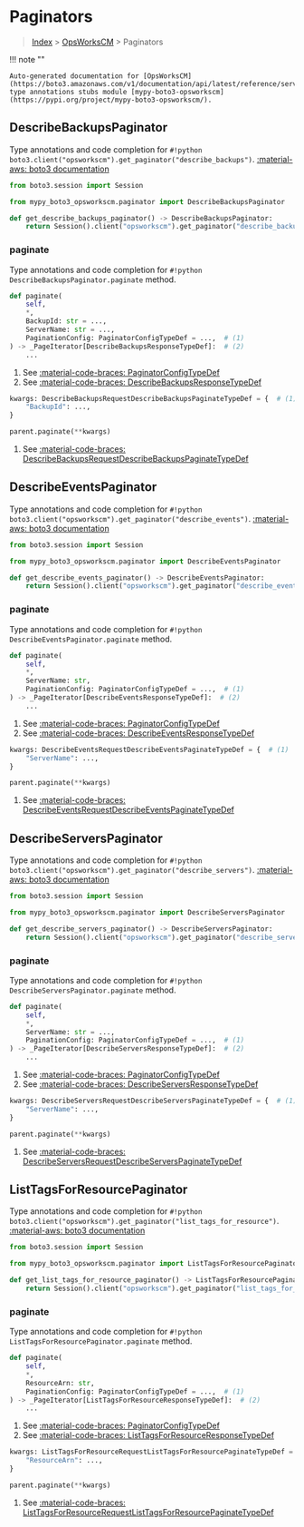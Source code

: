# Paginators

> [Index](../README.md) > [OpsWorksCM](./README.md) > Paginators

!!! note ""

    Auto-generated documentation for [OpsWorksCM](https://boto3.amazonaws.com/v1/documentation/api/latest/reference/services/opsworkscm.html#OpsWorksCM)
    type annotations stubs module [mypy-boto3-opsworkscm](https://pypi.org/project/mypy-boto3-opsworkscm/).

## DescribeBackupsPaginator

Type annotations and code completion for `#!python boto3.client("opsworkscm").get_paginator("describe_backups")`.
[:material-aws: boto3 documentation](https://boto3.amazonaws.com/v1/documentation/api/latest/reference/services/opsworkscm.html#OpsWorksCM.Paginator.DescribeBackups)

```python title="Usage example"
from boto3.session import Session

from mypy_boto3_opsworkscm.paginator import DescribeBackupsPaginator

def get_describe_backups_paginator() -> DescribeBackupsPaginator:
    return Session().client("opsworkscm").get_paginator("describe_backups")
```


### paginate

Type annotations and code completion for `#!python DescribeBackupsPaginator.paginate` method.

```python title="Method definition"
def paginate(
    self,
    *,
    BackupId: str = ...,
    ServerName: str = ...,
    PaginationConfig: PaginatorConfigTypeDef = ...,  # (1)
) -> _PageIterator[DescribeBackupsResponseTypeDef]:  # (2)
    ...
```

1. See [:material-code-braces: PaginatorConfigTypeDef](./type_defs.md#paginatorconfigtypedef) 
2. See [:material-code-braces: DescribeBackupsResponseTypeDef](./type_defs.md#describebackupsresponsetypedef) 


```python title="Usage example with kwargs"
kwargs: DescribeBackupsRequestDescribeBackupsPaginateTypeDef = {  # (1)
    "BackupId": ...,
}

parent.paginate(**kwargs)
```

1. See [:material-code-braces: DescribeBackupsRequestDescribeBackupsPaginateTypeDef](./type_defs.md#describebackupsrequestdescribebackupspaginatetypedef) 
## DescribeEventsPaginator

Type annotations and code completion for `#!python boto3.client("opsworkscm").get_paginator("describe_events")`.
[:material-aws: boto3 documentation](https://boto3.amazonaws.com/v1/documentation/api/latest/reference/services/opsworkscm.html#OpsWorksCM.Paginator.DescribeEvents)

```python title="Usage example"
from boto3.session import Session

from mypy_boto3_opsworkscm.paginator import DescribeEventsPaginator

def get_describe_events_paginator() -> DescribeEventsPaginator:
    return Session().client("opsworkscm").get_paginator("describe_events")
```


### paginate

Type annotations and code completion for `#!python DescribeEventsPaginator.paginate` method.

```python title="Method definition"
def paginate(
    self,
    *,
    ServerName: str,
    PaginationConfig: PaginatorConfigTypeDef = ...,  # (1)
) -> _PageIterator[DescribeEventsResponseTypeDef]:  # (2)
    ...
```

1. See [:material-code-braces: PaginatorConfigTypeDef](./type_defs.md#paginatorconfigtypedef) 
2. See [:material-code-braces: DescribeEventsResponseTypeDef](./type_defs.md#describeeventsresponsetypedef) 


```python title="Usage example with kwargs"
kwargs: DescribeEventsRequestDescribeEventsPaginateTypeDef = {  # (1)
    "ServerName": ...,
}

parent.paginate(**kwargs)
```

1. See [:material-code-braces: DescribeEventsRequestDescribeEventsPaginateTypeDef](./type_defs.md#describeeventsrequestdescribeeventspaginatetypedef) 
## DescribeServersPaginator

Type annotations and code completion for `#!python boto3.client("opsworkscm").get_paginator("describe_servers")`.
[:material-aws: boto3 documentation](https://boto3.amazonaws.com/v1/documentation/api/latest/reference/services/opsworkscm.html#OpsWorksCM.Paginator.DescribeServers)

```python title="Usage example"
from boto3.session import Session

from mypy_boto3_opsworkscm.paginator import DescribeServersPaginator

def get_describe_servers_paginator() -> DescribeServersPaginator:
    return Session().client("opsworkscm").get_paginator("describe_servers")
```


### paginate

Type annotations and code completion for `#!python DescribeServersPaginator.paginate` method.

```python title="Method definition"
def paginate(
    self,
    *,
    ServerName: str = ...,
    PaginationConfig: PaginatorConfigTypeDef = ...,  # (1)
) -> _PageIterator[DescribeServersResponseTypeDef]:  # (2)
    ...
```

1. See [:material-code-braces: PaginatorConfigTypeDef](./type_defs.md#paginatorconfigtypedef) 
2. See [:material-code-braces: DescribeServersResponseTypeDef](./type_defs.md#describeserversresponsetypedef) 


```python title="Usage example with kwargs"
kwargs: DescribeServersRequestDescribeServersPaginateTypeDef = {  # (1)
    "ServerName": ...,
}

parent.paginate(**kwargs)
```

1. See [:material-code-braces: DescribeServersRequestDescribeServersPaginateTypeDef](./type_defs.md#describeserversrequestdescribeserverspaginatetypedef) 
## ListTagsForResourcePaginator

Type annotations and code completion for `#!python boto3.client("opsworkscm").get_paginator("list_tags_for_resource")`.
[:material-aws: boto3 documentation](https://boto3.amazonaws.com/v1/documentation/api/latest/reference/services/opsworkscm.html#OpsWorksCM.Paginator.ListTagsForResource)

```python title="Usage example"
from boto3.session import Session

from mypy_boto3_opsworkscm.paginator import ListTagsForResourcePaginator

def get_list_tags_for_resource_paginator() -> ListTagsForResourcePaginator:
    return Session().client("opsworkscm").get_paginator("list_tags_for_resource")
```


### paginate

Type annotations and code completion for `#!python ListTagsForResourcePaginator.paginate` method.

```python title="Method definition"
def paginate(
    self,
    *,
    ResourceArn: str,
    PaginationConfig: PaginatorConfigTypeDef = ...,  # (1)
) -> _PageIterator[ListTagsForResourceResponseTypeDef]:  # (2)
    ...
```

1. See [:material-code-braces: PaginatorConfigTypeDef](./type_defs.md#paginatorconfigtypedef) 
2. See [:material-code-braces: ListTagsForResourceResponseTypeDef](./type_defs.md#listtagsforresourceresponsetypedef) 


```python title="Usage example with kwargs"
kwargs: ListTagsForResourceRequestListTagsForResourcePaginateTypeDef = {  # (1)
    "ResourceArn": ...,
}

parent.paginate(**kwargs)
```

1. See [:material-code-braces: ListTagsForResourceRequestListTagsForResourcePaginateTypeDef](./type_defs.md#listtagsforresourcerequestlisttagsforresourcepaginatetypedef) 
